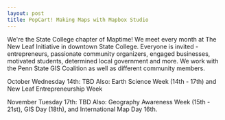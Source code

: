 ```yaml
---
layout: post
title: PopCart! Making Maps with Mapbox Studio
---
```


We're the State College chapter of Maptime! We meet every month at The New Leaf Initiative in downtown State College. Everyone is invited - entrepreneurs, passionate community organizers, engaged businesses, motivated students, determined local government and more. We work with the Penn State GIS Coalition as well as different community members.

October Wednesday 14th: TBD
Also: Earth Science Week (14th - 17th) and New Leaf Entrepreneurship Week

November Tuesday 17th: TBD
Also: Geography Awareness Week (15th - 21st), GIS Day (18th), and International Map Day 16th.
